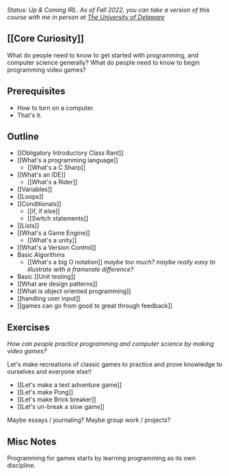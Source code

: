 *Status: Up & Coming IRL. As of Fall 2022, you can take a version of this course with me in person at [The University of Delaware](udel.edu)*

[[Core Curiosity]]
---
What do people need to know to get started with programming, and computer science generally? What do people need to know to begin programming video games?

Prerequisites
---
- How to turn on a computer.
- That's it.

<!-- 
CISC 104

CISC 106 CISC 108 no overlap allowed

CISC 103 is ok
-->

Outline
---
- [[Obligatory Introductory Class Rant]]
- [[What's a programming language]]
	- [[What's a C Sharp]]
- [[What's an IDE]]
	- [[What's a Rider]]
- [[Variables]]
- [[Loops]]
- [[Conditionals]]
	- [[if, if else]]
	- [[Switch statements]]
- [[Lists]]
- [[What's a Game Engine]]
	- [[What's a unity]]
- [[What's a Version Control]]
- Basic Algorithms
	- [[What's a big O notation]] *maybe too much?* *maybe really easy to illustrate with a framerate difference?*
- Basic [[Unit testing]]
- [[What are design patterns]]
- [[What is object oriented programming]]
- [[handling user input]]
- [[games can go from good to great through feedback]]

Exercises
---
*How can people practice programming and computer science by making video games?*

Let's make recreations of classic games to practice and prove knowledge to ourselves and everyone else!!

- [[Let's make a text adventure game]]
- [[Let's make Pong]]
- [[Let's make Brick breaker]]
- [[Let's un-break a slow game]]

Maybe essays / journaling? Maybe group work / projects?

Misc Notes
---

Programming for games starts by learning programming as its own discipline. 
<!---

In my brain, the core 'stuff' for a simple game is something like:
**intro**: we're gonna make a thing
**basics**: make a block do a thing
**start making game**: make block do things relevant to game
**continuing making game**: add enemies or something idk
**deep in it now**: adding sprites n shit
**really getting into it**: polish-giving things a sense of impact
**more theory based stuff at the end**: save-load, shaders, idk, hard shit
**done**: closing thoughts, shill next course

-->

